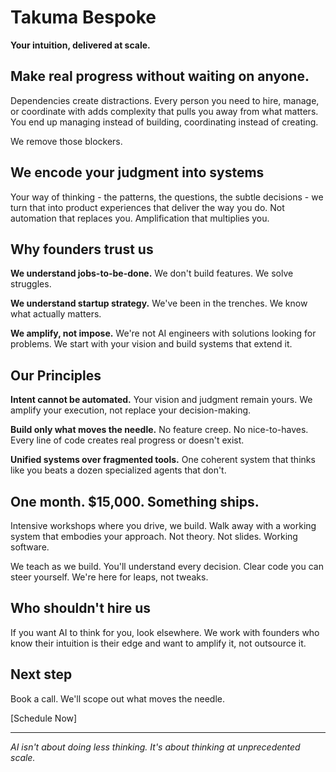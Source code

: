 # Takuma Bespoke

**Your intuition, delivered at scale.**

## Make real progress without waiting on anyone.

Dependencies create distractions. Every person you need to hire, manage, or coordinate with adds complexity that pulls you away from what matters. You end up managing instead of building, coordinating instead of creating.

We remove those blockers.

## We encode your judgment into systems

Your way of thinking - the patterns, the questions, the subtle decisions - we turn that into product experiences that deliver the way you do. Not automation that replaces you. Amplification that multiplies you.

## Why founders trust us

**We understand jobs-to-be-done.** We don't build features. We solve struggles.

**We understand startup strategy.** We've been in the trenches. We know what actually matters.

**We amplify, not impose.** We're not AI engineers with solutions looking for problems. We start with your vision and build systems that extend it.

## Our Principles

**Intent cannot be automated.** Your vision and judgment remain yours. We amplify your execution, not replace your decision-making.

**Build only what moves the needle.** No feature creep. No nice-to-haves. Every line of code creates real progress or doesn't exist.

**Unified systems over fragmented tools.** One coherent system that thinks like you beats a dozen specialized agents that don't.

## One month. $15,000. Something ships.

Intensive workshops where you drive, we build. Walk away with a working system that embodies your approach. Not theory. Not slides. Working software.

We teach as we build. You'll understand every decision. Clear code you can steer yourself. We're here for leaps, not tweaks.

## Who shouldn't hire us

If you want AI to think for you, look elsewhere. We work with founders who know their intuition is their edge and want to amplify it, not outsource it.

## Next step

Book a call. We'll scope out what moves the needle.

[Schedule Now]

---

*AI isn't about doing less thinking. It's about thinking at unprecedented scale.*